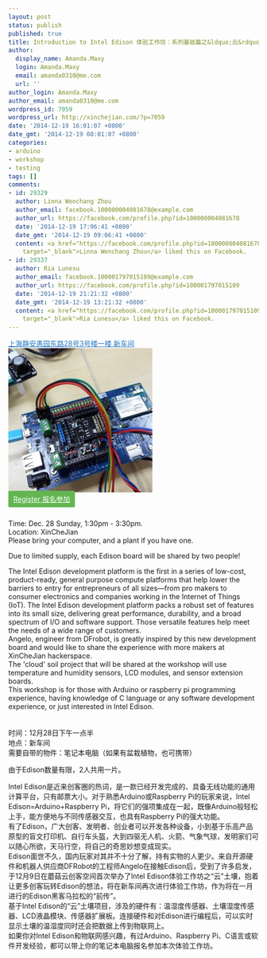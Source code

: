 ```yaml
---
layout: post
status: publish
published: true
title: Introduction to Intel Edison 体验工作坊：系列基础篇之&ldquo;云&rdquo;土壤 - Dec. 28
author:
  display_name: Amanda.Maxy
  login: Amanda.Maxy
  email: amanda0310@me.com
  url: ''
author_login: Amanda.Maxy
author_email: amanda0310@me.com
wordpress_id: 7059
wordpress_url: http://xinchejian.com/?p=7059
date: '2014-12-19 16:01:07 +0800'
date_gmt: '2014-12-19 08:01:07 +0800'
categories:
- arduino
- workshop
- testing
tags: []
comments:
- id: 29329
  author: Linna Wenchang Zhou
  author_email: facebook.100000004081678@example.com
  author_url: https://facebook.com/profile.php?id=100000004081678
  date: '2014-12-19 17:06:41 +0800'
  date_gmt: '2014-12-19 09:06:41 +0800'
  content: <a href="https://facebook.com/profile.php?id=100000004081678"
    target="_blank">Linna Wenchang Zhou</a> liked this on Facebook.
- id: 29337
  author: Ria Lunesu
  author_email: facebook.100001797015109@example.com
  author_url: https://facebook.com/profile.php?id=100001797015109
  date: '2014-12-19 21:21:32 +0800'
  date_gmt: '2014-12-19 13:21:32 +0800'
  content: <a href="https://facebook.com/profile.php?id=100001797015109"
    target="_blank">Ria Lunesu</a> liked this on Facebook.
---
```

<p><a style="color: #2578bf;" href="http://xinchejian.huodongxing.com/event/map/5244063275800" target="_blank">上海静安愚园东路28号3号楼一楼 新车间</a><br />
<a href="/uploads/2014/12/18.pic_hd.jpg"><img src="/uploads/2014/12/18.pic_hd-290x290.jpg" alt="18.pic_hd" width="290" height="290" class="aligncenter size-thumbnail wp-image-7060" /></a><br />
<a style="background-color:#62b651;color:white;border-radius:2px;cursor:pointer;font-size:14px;padding:8px 10px;" href="http://www.huodongxing.com/event/4261164941700" target="_blank" title="立即报名">Register 报名参加</a></p>
<p><!--:en--><br />
Time: Dec. 28 Sunday, 1:30pm - 3:30pm.<br />
Location: XinCheJian<br />
Please bring your computer, and a plant if you have one.</p>
<p>Due to limited supply, each Edison board will be shared by two people!</p>
<p>The Intel Edison development platform is the first in a series of low-cost, product-ready, general purpose compute platforms that help lower the barriers to entry for entrepreneurs of all sizes&mdash;from pro makers to consumer electronics and companies working in the Internet of Things (IoT). The Intel Edison development platform packs a robust set of features into its small size, delivering great performance, durability, and a broad spectrum of I/O and software support. Those versatile features help meet the needs of a wide range of customers.<br />
Angelo, engineer from DFrobot, is greatly inspired by this new development board and would like to share the experience with more makers at XinCheJian hackerspace.<br />
The 'cloud' soil project that will be shared at the workshop will use temperature and humidity sensors, LCD modules, and sensor extension boards.<br />
This workshop is for those with Arduino or raspberry pi programming experience, having knowledge of C language or any software development experience, or just interested in Intel Edison.<br />
<!--:--><br />
<!--:zh--><br />
时间：12月28日下午一点半<br />
地点：新车间<br />
需要自带的物件：笔记本电脑（如果有盆栽植物，也可携带）</p>
<p>由于Edison数量有限，2人共用一片。</p>
<p>Intel Edison是近来创客圈的热词，是一款已经开发完成的、具备无线功能的通用计算平台，只有邮票大小。对于熟悉Arduino或Raspberry Pi的玩家来说，Intel Edison=Arduino+Raspberry Pi，将它们的强项集成在一起，既像Arduino般轻松上手，能方便地与不同传感器交互，也具有Raspberry Pi的强大功能。<br />
有了Edison，广大创客、发明者、创业者可以开发各种设备，小到基于乐高产品原型的盲文打印机、自行车头盔，大到四驱无人机、火箭、气象气球，发明家们可以随心所欲，天马行空，将自己的奇思妙想变成现实。<br />
Edison面世不久，国内玩家对其并不十分了解，持有实物的人更少。来自开源硬件和机器人供应商DFRobot的工程师Angelo在接触Edison后，受到了许多启发，于12月9日在蘑菇云创客空间首次举办了Intel Edison体验工作坊之&ldquo;云&rdquo;土壤，抱着让更多创客玩转Edison的想法，将在新车间再次进行体验工作坊，作为将在一月进行的Edison黑客马拉松的&ldquo;前传&rdquo;。<br />
基于Intel Edison的&ldquo;云&rdquo;土壤项目，涉及的硬件有：温湿度传感器、土壤湿度传感器、LCD液晶模块、传感器扩展板。连接硬件和对Edison进行编程后，可以实时显示土壤的温湿度同时还会把数据上传到物联网上。<br />
如果你对Intel Edison和物联网感兴趣，有过Arduino、Raspberry Pi、C语言或软件开发经验，都可以带上你的笔记本电脑报名参加本次体验工作坊。<br />
<!--:--></p>

